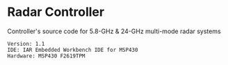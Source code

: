 # Radar Controller

Controller's source code for 5.8-GHz & 24-GHz multi-mode radar systems

    Version: 1.1
    IDE: IAR Embedded Workbench IDE for MSP430
    Hardware: MSP430 F2619TPM
